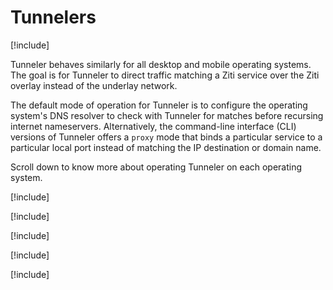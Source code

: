 # Tunnelers

[!include[](~/ziti/clients/tunneler-overview.md)]

Tunneler behaves similarly for all desktop and mobile operating systems. The goal is for Tunneler to direct traffic matching a Ziti
service over the Ziti overlay instead of the underlay network.

The default mode of operation for Tunneler is to configure the operating system's DNS resolver to check with Tunneler for matches before recursing internet nameservers. Alternatively, the command-line interface (CLI) versions of Tunneler offers a `proxy` mode that binds a particular service to a particular local port instead of matching the IP destination or domain name.

Scroll down to know more about operating Tunneler on each operating system.

[!include[](./linux.md)]

[!include[](./windows.md)]

[!include[](./android.md)]

[!include[](./iOS.md)]

[!include[](./macos.md)]
